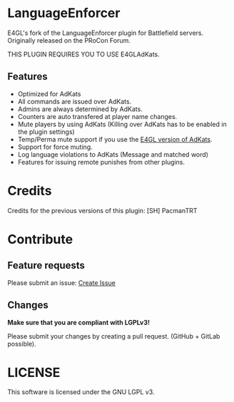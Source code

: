 # LanguageEnforcer

E4GL's fork of the LanguageEnforcer plugin for Battlefield servers. Originally released on the PRoCon Forum.

THIS PLUGIN REQUIRES YOU TO USE E4GLAdKats.


## Features
* Optimized for AdKats
* All commands are issued over AdKats.
* Admins are always determined by AdKats.
* Counters are auto transfered at player name changes.
* Mute players by using AdKats (Killing over AdKats has to be enabled in the plugin settings)
* Temp/Perma mute support if you use the [E4GL version of AdKats](https://github.com/Hedius/E4GLAdKats).
* Support for force muting.
* Log language violations to AdKats (Message and matched word)
* Features for issuing remote punishes from other plugins.

# Credits
Credits for the previous versions of this plugin: [SH] PacmanTRT

# Contribute
## Feature requests
Please submit an issue: [Create Issue](https://gitlab.com/e4gl/LanguageEnforcer/-/issues/new)

## Changes
**Make sure that you are compliant with LGPLv3!**

Please submit your changes by creating a pull request. (GitHub + GitLab possible).

# LICENSE
This software is licensed under the GNU LGPL v3.
